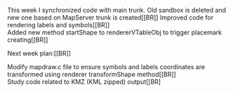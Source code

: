 This week I synchronized code with main trunk. Old sandbox is deleted and new one based on MapServer trunk is created[[BR]]
Improved code for rendering labels and symbols[[BR]]                                                                       
Added new method startShape to rendererVTableObj to trigger placemark creating[[BR]]                                       
                                                                                                                           
Next week plan:[[BR]]                                                                                                      
                                                                                                                           
Modify mapdraw.c file to ensure symbols and labels coordinates are transformed using renderer transformShape method[[BR]]  
Study code related to KMZ (KML zipped) output[[BR]
